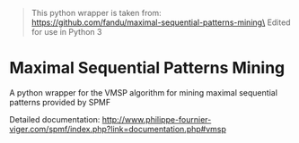> This python wrapper is taken from: https://github.com/fandu/maximal-sequential-patterns-mining\
> Edited for use in Python 3

# Maximal Sequential Patterns Mining

A python wrapper for the VMSP algorithm for mining maximal sequential patterns provided by SPMF

Detailed documentation: http://www.philippe-fournier-viger.com/spmf/index.php?link=documentation.php#vmsp
